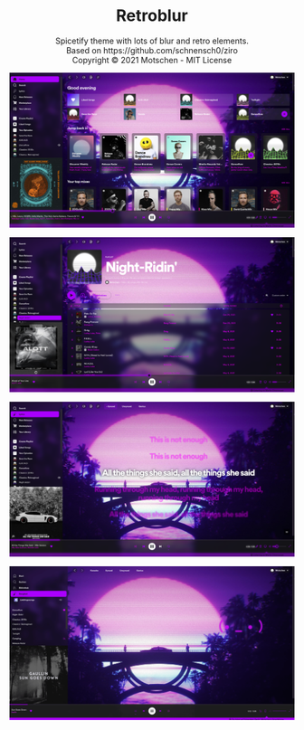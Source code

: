 <h1 align="center">Retroblur</h1>
<p align="center">Spicetify theme with lots of blur and retro elements.<br/>
Based on https://github.com/schnensch0/ziro <br/>
Copyright © 2021 Motschen - MIT License<br/>

![Home](preview/home.png)

![Playlist](preview/playlist.png)

![Synced Lyrics](preview/synced_lyrics.png)

![Missing Lyrics](preview/missing_lyrics.gif)
 </p>
